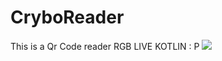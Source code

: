 # CryboReader
This is a Qr Code reader
RGB LIVE
KOTLIN : P 
<img src="https://f.top4top.io/p_1990swfl71.png"/>
